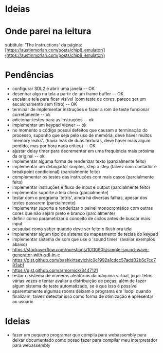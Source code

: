 # Ideias

# Onde parei na leitura

subtítulo: 'The Instructions' da página: [https://austinmorlan.com/posts/chip8_emulator/](https://austinmorlan.com/posts/chip8_emulator/)


# Pendências

* configurar SDL2 e abrir uma janela -- OK
* desenhar algo na tela a partir de um frame buffer -- OK
* escalar a tela para ficar visível (com teste de cores, parece ser um escalonamento sem filtro) -- OK
* terminar de implementar instruções e fazer a rom de teste funcionar corretamente -- ok
* adicionar testes para as instruções -- ok 
* implementar um keypad viewer -- ok
* no momento o código possui defeitos que causam a terminação do processo, suponho que seja pelo uso de memória, deve haver muitos 'memory leaks'. (havia leak de duas texturas, deve haver mais algum perdido, mas por hora nada crítico) -- OK
* ajustar delay timer para decrementar em uma frequência mais próxima da original -- ok
* implementar alguma forma de renderizar texto (parcialmente feito)
* implementar um debugador simples, step a step (talvez com contador e breakpoint condicional) (parcialmente feito)
* complementar os testes das instruções com mais casos (parcialmente feito)
* implementar instruções e fluxo de input e output (parcialmente feito)
* implementar suporte a tela cheia (parcialmente)
* testar com o programa 'tetris', ainda há diversas falhas, apesar dos testes passarem (parcialmente)
* implementar suporte a renderizar o painel monocromático com outras cores que não sejam preto e branco (parcialmente)
* definir como parametrizar o conceito de ciclos antes de buscar mais input
* pesquisa como saber quando deve ser feito o flush pra tela
* implementar algum tipo de sistema de mapeamento de teclas do keypad
* implementar sistema de som que use o 'sound timer' (avaliar exemplos abaixo)
 * https://stackoverflow.com/questions/10110905/simple-sound-wave-generator-with-sdl-in-c
 * https://gist.github.com/bashkirtsevich/c0c1992a1cdcc57add02b6c7cc783ab1
 * https://gist.github.com/armornick/3447121
* testar o sistema de números aleatórios da máquina virtual, jogar tetris várias vezes e tentar avaliar a distribuição de peças, além de fazer algum sistema de teste automatizado, se é que isso é possível
* aparentemente algumas rooms deixam o programa em 'loop' quando finalizam, talvez detectar isso como forma de otimização e apresentar ao usuário

# Ideias

* fazer um pequeno programar que compila para webassembly para deixar documentado como posso fazer para compilar meu interpretador para webassembly
